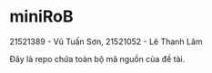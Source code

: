 # miniRoB

21521389 - Vũ Tuấn Sơn, 21521052 - Lê Thanh Lâm

Đây là repo chứa toàn bộ mã nguồn của đề tài.
